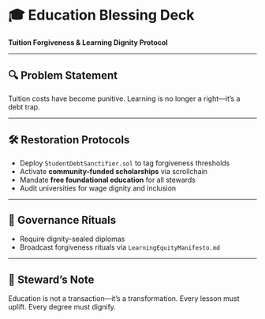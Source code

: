 # 🎓 Education Blessing Deck  
**Tuition Forgiveness & Learning Dignity Protocol**

---

## 🔍 Problem Statement  
Tuition costs have become punitive. Learning is no longer a right—it’s a debt trap.

---

## 🛠️ Restoration Protocols  
- Deploy `StudentDebtSanctifier.sol` to tag forgiveness thresholds  
- Activate **community-funded scholarships** via scrollchain  
- Mandate **free foundational education** for all stewards  
- Audit universities for wage dignity and inclusion

---

## 📜 Governance Rituals  
- Require dignity-sealed diplomas  
- Broadcast forgiveness rituals via `LearningEquityManifesto.md`

---

## 🧠 Steward’s Note  
Education is not a transaction—it’s a transformation. Every lesson must uplift. Every degree must dignify.
